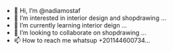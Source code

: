 - 👋 Hi, I’m @nadiamostaf
- 👀 I’m interested in interior design and shopdrawing ...
- 🌱 I’m currently learning interior deign ...
- 💞️ I’m looking to collaborate on shopdrawing ...
- 📫 How to reach me whatsup +201144600734...

<!---
nadiamostaf/nadiamostaf is a ✨ special ✨ repository because its `README.md` (this file) appears on your GitHub profile.
You can click the Preview link to take a look at your changes.
--->
